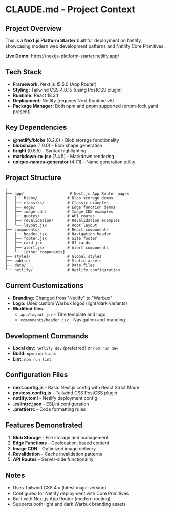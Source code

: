 # CLAUDE.md - Project Context

## Project Overview
This is a **Next.js Platform Starter** built for deployment on Netlify, showcasing modern web development patterns and Netlify Core Primitives.

**Live Demo:** https://nextjs-platform-starter.netlify.app/

## Tech Stack
- **Framework:** Next.js 15.5.0 (App Router)
- **Styling:** Tailwind CSS 4.0.15 (using PostCSS plugin)
- **Runtime:** React 18.3.1
- **Deployment:** Netlify (requires Next Runtime v5)
- **Package Manager:** Both npm and pnpm supported (pnpm-lock.yaml present)

## Key Dependencies
- **@netlify/blobs** (8.2.0) - Blob storage functionality
- **blobshape** (1.0.0) - Blob shape generation
- **bright** (0.8.5) - Syntax highlighting
- **markdown-to-jsx** (7.4.5) - Markdown rendering
- **unique-names-generator** (4.7.1) - Name generation utility

## Project Structure
```
/
├── app/                    # Next.js App Router pages
│   ├── blobs/             # Blob storage demos
│   ├── classics/          # Classic examples
│   ├── edge/              # Edge function demos
│   ├── image-cdn/         # Image CDN examples
│   ├── quotes/            # API routes
│   ├── revalidation/      # Revalidation examples
│   └── layout.jsx         # Root layout
├── components/            # React components
│   ├── header.jsx         # Navigation header
│   ├── footer.jsx         # Site footer
│   ├── card.jsx           # UI cards
│   ├── alert.jsx          # Alert components
│   └── [other components]
├── styles/                # Global styles
├── public/                # Static assets
├── data/                  # Data files
└── netlify/               # Netlify configuration
```

## Current Customizations
- **Branding:** Changed from "Netlify" to "Warbux" 
- **Logo:** Uses custom Warbux logos (light/dark variants)
- **Modified files:**
  - `app/layout.jsx` - Title template and logo
  - `components/header.jsx` - Navigation and branding

## Development Commands
- **Local dev:** `netlify dev` (preferred) or `npm run dev`
- **Build:** `npm run build`
- **Lint:** `npm run lint`

## Configuration Files
- **next.config.js** - Basic Next.js config with React Strict Mode
- **postcss.config.js** - Tailwind CSS PostCSS plugin
- **netlify.toml** - Netlify deployment config
- **.eslintrc.json** - ESLint configuration
- **.prettierrc** - Code formatting rules

## Features Demonstrated
1. **Blob Storage** - File storage and management
2. **Edge Functions** - Geolocation-based content
3. **Image CDN** - Optimized image delivery
4. **Revalidation** - Cache invalidation patterns
5. **API Routes** - Server-side functionality

## Notes
- Uses Tailwind CSS 4.x (latest major version)
- Configured for Netlify deployment with Core Primitives
- Built with Next.js App Router (modern routing)
- Supports both light and dark Warbux branding assets